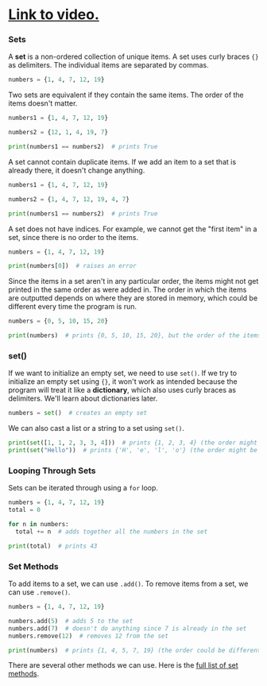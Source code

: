 # [Link to video.](https://www.youtube.com/watch?v=E1OymJG-J8o&list=PLVD25niNi0BkfIw2Tz5_FeJeFJhbh43AL)

### Sets

A **set** is a non-ordered collection of unique items. A set uses curly braces `{}` as delimiters. The individual items are separated by commas.

```python
numbers = {1, 4, 7, 12, 19}
```

Two sets are equivalent if they contain the same items. The order of the items doesn't matter.

```python
numbers1 = {1, 4, 7, 12, 19}

numbers2 = {12, 1, 4, 19, 7}

print(numbers1 == numbers2)  # prints True
```

A set cannot contain duplicate items. If we add an item to a set that is already there, it doesn't change anything.

```python
numbers1 = {1, 4, 7, 12, 19}

numbers2 = {1, 4, 7, 12, 19, 4, 7}

print(numbers1 == numbers2)  # prints True
```

A set does not have indices. For example, we cannot get the "first item" in a set, since there is no order to the items.

```python
numbers = {1, 4, 7, 12, 19}

print(numbers[0])  # raises an error
```

Since the items in a set aren't in any particular order, the items might not get printed in the same order as were added in. The order in which the items are outputted depends on where they are stored in memory, which could be different every time the program is run.


```python
numbers = {0, 5, 10, 15, 20}

print(numbers)  # prints {0, 5, 10, 15, 20}, but the order of the items might be different
```

### set()

If we want to initialize an empty set, we need to use `set()`. If we try to initialize an empty set using `{}`, it won't work as intended because the program will treat it like a **dictionary**, which also uses curly braces as delimiters. We'll learn about dictionaries later.

```python
numbers = set()  # creates an empty set
```

We can also cast a list or a string to a set using `set()`.

```python
print(set([1, 1, 2, 3, 3, 4]))  # prints {1, 2, 3, 4} (the order might be different)
print(set("Hello"))  # prints {'H', 'e', 'l', 'o'} (the order might be different)
```

### Looping Through Sets

Sets can be iterated through using a `for` loop.

```python
numbers = {1, 4, 7, 12, 19}
total = 0

for n in numbers:
  total += n  # adds together all the numbers in the set

print(total)  # prints 43
```

### Set Methods

To add items to a set, we can use `.add()`. To remove items from a set, we can use `.remove()`. 

```python
numbers = {1, 4, 7, 12, 19}

numbers.add(5)  # adds 5 to the set
numbers.add(7)  # doesn't do anything since 7 is already in the set
numbers.remove(12)  # removes 12 from the set

print(numbers)  # prints {1, 4, 5, 7, 19} (the order could be different)
```

There are several other methods we can use. Here is the [full list of set methods](https://docs.python.org/3/library/stdtypes.html#set).
